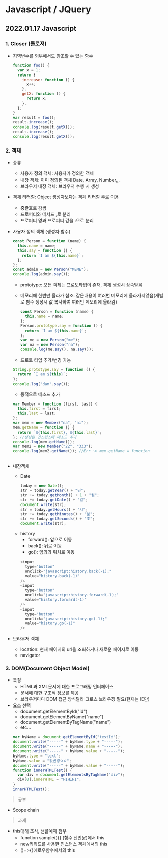 # Javascript / JQuery

## 2022.01.17 Javascript

### 1. Closer (클로져)

- 지역변수를 외부에서도 참조할 수 있는 함수
  ```javascript
  function foo() {
    var x = 1;
    return {
      increase: function () {
        x++;
      },
      getX: function () {
        return x;
      },
    };
  }
  var result = foo();
  result.increase();
  console.log(result.getX());
  result.increase();
  console.log(result.getX());
  ```

### 2. 객체

- 종류
  - 사용자 정의 객체: 사용자가 정의한 객체
  - 내장 객체: 이미 정의된 객체 Date, Array, Number,,,
  - 브라우저 내장 객체: 브라우저 수행 시 생성
- 객체 리터럴: Object 생성자보다는 객체 리터럴 주로 이용
  - 중괄호로 감쌈
  - 프로퍼티와 메서드 ,로 분리
  - 프로퍼티 명과 프로퍼티 값을 :으로 분리
- 사용자 정의 객체 (생성자 함수)

  ```javascript
  const Person = function (name) {
    this.name = name;
    this.say = function () {
      return `I am ${this.name}`;
    };
  };
  const admin = new Person("MEME");
  console.log(admin.say());
  ```

  - prototype: 모든 객체는 프로토타입이 존재, 객체 생성시 상속받음
  - 메모리에 한번만 올라가 참조: 같은내용이 여러번 메모리에 올라가지않음(개별로 함수 생성시 값 복사하여 여러번 메모리에 올라감)

    ```javascript
    const Person = function (name) {
      this.name = name;
    };
    Person.prototype.say = function () {
      return `I am ${this.name}`;
    };
    var me = new Person("me");
    var na = new Person("na");
    console.log(me.say(), na.say());
    ```

  - 프로토 타입 추가/변경 가능

  ```javascript
  String.prototype.say = function () {
    return `I am ${this}`;
  };
  console.log("dam".say());
  ```

  - 동적으로 메소드 추가

  ```javascript
  var Member = function (first, last) {
    this.first = first;
    this.last = last;
  };
  var mem = new Member("na", "ni");
  mem.getName = function () {
    return `${this.first}, ${this.last}`;
  }; //생성된 인스턴스에 메소드 추가
  console.log(mem.getName());
  var mem2 = new Member("22", "333");
  console.log(mem2.getName()); //Err ~> mem.getName = function
  ```

  ```

  ```

- 내장객체
  - Date
    ```javascript
    today = new Date();
    str = today.getYear() + "년";
    str += today.getMonth() + 1 + "월";
    str += today.getDate() + "일";
    document.write(str);
    str = today.getHours() + "시";
    str += today.getMinutes() + "분";
    str += today.getSeconds() + "초";
    document.write(str);
    ```
  - history
    - forward(): 앞으로 이동
    - back(): 뒤로 이동
    - go(): 임의의 위치로 이동
    ```javascript
    <input
      type="button"
      onclick="javascript:history.back(-1);"
      value="history.back(-1)"
    />
    <input
      type="button"
      onclick="javascript:history.forward(-1);"
      value="history.forward(-1)"
    />
    <input
      type="button"
      onclick="javascript:history.go(-1);"
      value="history.go(-1)"
    />
    ```
- 브라우저 객체
  - location: 현재 페이지의 url을 조회하거나 새로운 페이지로 이동
  - navigator

### 3. DOM(Document Object Model)

- 특징
  - HTML과 XML문서에 대한 프로그래밍 인터페이스
  - 문서에 대한 구조적 정보를 제공
  - 브라우저마다 DOM 접근 방식달라 크로스 브라우징 필요(현재는 IE만)
- 요소 선택
  - document.getElementById("id")
  - document.getElementByName("name")
  - document.getElementByTagName("name")
  - etc...
  ```javascript
  var byName = document.getElementById("testId");
  document.write("-----" + byName.type + "-----");
  document.write("-----" + byName.name + "-----");
  document.write("-----" + byName.value + "-----");
  byName.type = "text";
  byName.value = "값변경ㅇㅇ";
  document.write("-----" + byName.value + "-----");
  function innerHTMLTest() {
    var div = document.getElementsByTagName("div");
    div[0].innerHTML = "HIHIHI";
  }
  innerHTMLTest();
  ```

> 공부

- Scope chain

> 과제

- this대해 조사, 샘플예제 첨부
  - function sample(){} (함수 선언문)에서 this
  - new키워드를 사용한 인스턴스 객체에서의 this
  - ()=>{}에로우함수에서의 this

